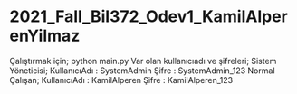 # 2021_Fall_Bil372_Odev1_KamilAlperenYilmaz
Çalıştırmak için;
      python main.py
Var olan kullanıcıadı ve şifreleri;
      Sistem Yöneticisi;
            KullanıcıAdı : SystemAdmin
            Şifre : SystemAdmin_123
      Normal Çalışan;
            KullanıcıAdı : KamilAlperen
            Şifre : KamilAlperen_123
